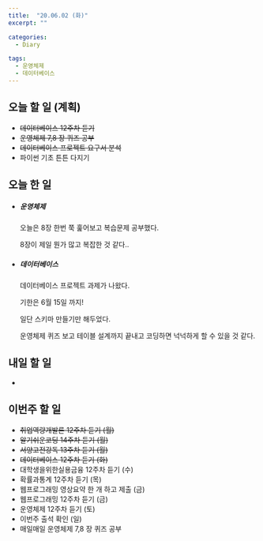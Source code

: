```yaml
---
title:  "20.06.02 (화)"
excerpt: ""

categories:
  - Diary

tags:
  - 운영체제
  - 데이터베이스
---
```


## 오늘 할 일 (계획)

- ~~데이터베이스 12주차 듣기~~
- ~~운영체제 7,8 장 퀴즈 공부~~
- ~~데이터베이스 프로젝트 요구서 분석~~
- 파이썬 기초 튼튼 다지기


## 오늘 한 일

- ##### 운영체제

  오늘은 8장 한번 쭉 훑어보고 복습문제 공부했다.

  8장이 제일 뭔가 많고 복잡한 것 같다..

- ##### 데이터베이스

  데이터베이스 프로젝트 과제가 나왔다.

  기한은 6월 15일 까지!

  일단 스키마 만들기만 해두었다.

  운영체제 퀴즈 보고 테이블 설계까지 끝내고 코딩하면 넉넉하게 할 수 있을 것 같다.

## 내일 할 일

- 

## 이번주 할 일

- ~~취업역량개발론 12주차 듣기 (월)~~
- ~~알기쉬운코딩 14주차 듣기 (월)~~
- ~~서양고전강독 13주차 듣기 (월)~~
- ~~데이터베이스 12주차 듣기 (화)~~
- 대학생을위한실용금융 12주차 듣기 (수)
- 확률과통계 12주차 듣기 (목)
- 웹프로그래밍 영상요약 한 개 하고 제출 (금)
- 웹프로그래밍 12주차 듣기 (금)
- 운영체제 12주차 듣기 (토)
- 이번주 출석 확인 (일)
- 매일매일 운영체제 7,8 장 퀴즈 공부
